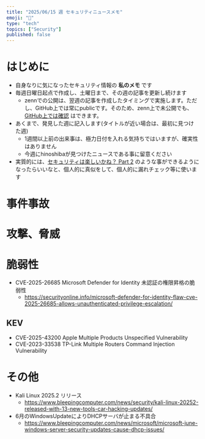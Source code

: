 ```yaml
---
title: "2025/06/15 週 セキュリティニュースメモ"
emoji: "🔖"
type: "tech"
topics: ["Security"]
published: false
---
```


# はじめに
* 自身なりに気になったセキュリティ情報の **私のメモ** です
* 毎週日曜日起点で作成し、土曜日まで、その週の記事を更新し続けます
    * zennでの公開は、翌週の記事を作成したタイミングで実施します。ただし、GitHub上では常にpublicです。そのため、zenn上で未公開でも、[GitHub上では確認](https://github.com/hinoshiba/zenn.dev/tree/main/articles) はできます。
* あくまで、発見した週に記入します(タイトルが近い場合は、最初に見つけた週)
    * 1週間以上前の出来事は、極力日付を入れる気持ちではいますが、確実性はありません
    * 今週にhinoshibaが見つけたニュースである事に留意ください
* 実質的には、[セキュリティは楽しいかね？ Part 2](https://negi.hatenablog.com/) のような事ができるようになったらいいなと、個人的に真似をして、個人的に漏れチェック等に使います

# 事件事故


# 攻撃、脅威


# 脆弱性

* CVE-2025-26685 Microsoft Defender for Identity 未認証の権限昇格の脆弱性
    * https://securityonline.info/microsoft-defender-for-identity-flaw-cve-2025-26685-allows-unauthenticated-privilege-escalation/

## KEV
* CVE-2025-43200 Apple Multiple Products Unspecified Vulnerability
* CVE-2023-33538 TP-Link Multiple Routers Command Injection Vulnerability


# その他

* Kali Linux 2025.2 リリース
    * https://www.bleepingcomputer.com/news/security/kali-linux-20252-released-with-13-new-tools-car-hacking-updates/
* 6月のWindowsUpdateによりDHCPサーバが止まる不具合
    * https://www.bleepingcomputer.com/news/microsoft/microsoft-june-windows-server-security-updates-cause-dhcp-issues/
